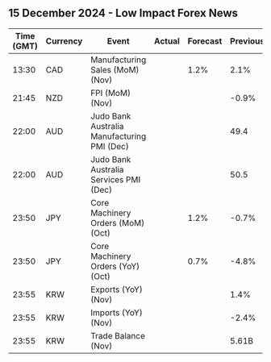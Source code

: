## 15 December 2024 - Low Impact Forex News

| Time (GMT) | Currency | Event | Actual | Forecast | Previous |
|------|----------|-------|--------|----------|----------|
| 13:30 | CAD | Manufacturing Sales (MoM) (Nov) |  | 1.2% | 2.1% |
| 21:45 | NZD | FPI (MoM) (Nov) |  |  | -0.9% |
| 22:00 | AUD | Judo Bank Australia Manufacturing PMI (Dec) |  |  | 49.4 |
| 22:00 | AUD | Judo Bank Australia Services PMI (Dec) |  |  | 50.5 |
| 23:50 | JPY | Core Machinery Orders (MoM) (Oct) |  | 1.2% | -0.7% |
| 23:50 | JPY | Core Machinery Orders (YoY) (Oct) |  | 0.7% | -4.8% |
| 23:55 | KRW | Exports (YoY) (Nov) |  |  | 1.4% |
| 23:55 | KRW | Imports (YoY) (Nov) |  |  | -2.4% |
| 23:55 | KRW | Trade Balance (Nov) |  |  | 5.61B |
